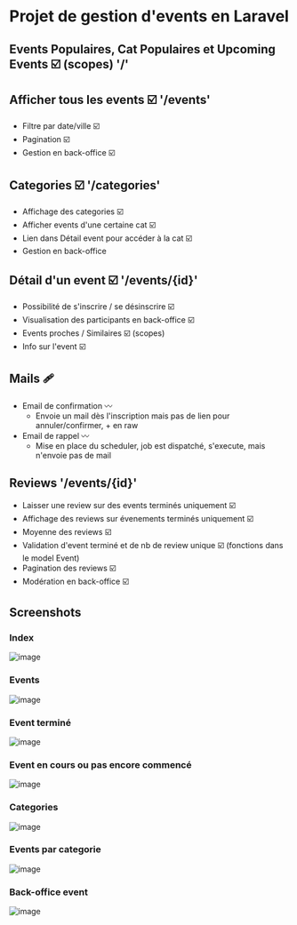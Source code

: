 # Projet de gestion d'events en Laravel

## Events Populaires, Cat Populaires et Upcoming Events ☑️ (scopes) '/'

## Afficher tous les events ☑️ '/events'
  - Filtre par date/ville ☑️
  - Pagination ☑️
  - Gestion en back-office ☑️

## Categories ☑️ '/categories'
  - Affichage des categories ☑️
  - Afficher events d'une certaine cat ☑️
  - Lien dans Détail event pour accéder à la cat ☑️
  - Gestion en back-office

## Détail d'un event ☑️ '/events/{id}'
 - Possibilité de s'inscrire / se désinscrire ☑️
 - Visualisation des participants en back-office ☑️
 - Events proches / Similaires ☑️ (scopes)
 - Info sur l'event ☑️

## Mails 🩹
 - Email de confirmation 〰️
   - Envoie un mail dès l'inscription mais pas de lien pour annuler/confirmer, + en raw
 - Email de rappel 〰️
   - Mise en place du scheduler, job est dispatché, s'execute, mais n'envoie pas de mail

## Reviews '/events/{id}'
  - Laisser une review sur des events terminés uniquement  ☑️
  - Affichage des reviews sur évenements terminés uniquement ☑️
  - Moyenne des reviews ☑️
  - Validation d'event terminé et de nb de review unique ☑️ (fonctions dans le model Event)
  - Pagination des reviews ☑️
  - Modération en back-office ☑️

## Screenshots

### Index 
![image](https://github.com/mYuutch/my-events/assets/113178225/c1de27bd-5e20-44d1-bdf3-7e31655b13bd)

### Events
![image](https://github.com/mYuutch/my-events/assets/113178225/d7da0890-15fb-49b7-9d71-d27a2715c054)

### Event terminé 
![image](https://github.com/mYuutch/my-events/assets/113178225/cf870bc0-ee3a-4f0d-bd9d-9f5ef45a5c1d)

### Event en cours ou pas encore commencé
![image](https://github.com/mYuutch/my-events/assets/113178225/76694d60-f3b9-4ab1-b3c4-26eb9524c436)

### Categories 
![image](https://github.com/mYuutch/my-events/assets/113178225/0d056e8e-6efb-46ed-b638-a7100f03dde9)

### Events par categorie
![image](https://github.com/mYuutch/my-events/assets/113178225/52c07613-6810-427d-93fb-ba0a74dbfa3c)


### Back-office event 
![image](https://github.com/mYuutch/my-events/assets/113178225/17812b4c-a381-4743-8121-1f7ea79b6cb8)










